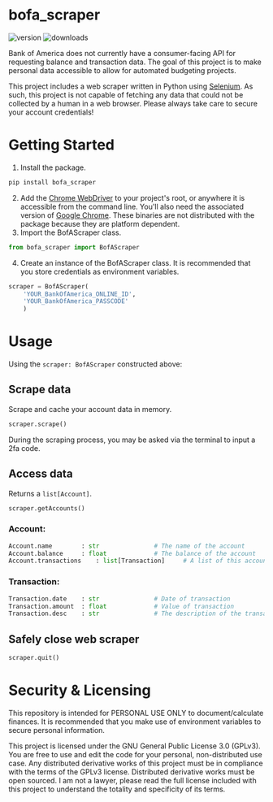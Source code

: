 # bofa_scraper
![version](https://img.shields.io/pypi/v/bofa_scraper?color=blue)
![downloads](https://img.shields.io/pypi/dm/bofa_scraper?color=blue)

Bank of America does not currently have a consumer-facing API for requesting 
balance and transaction data. The goal of this project is to make personal
data accessible to allow for automated budgeting projects.

This project includes a web scraper written in Python using
[Selenium](https://www.selenium.dev/). As such, this project is not capable
of fetching any data that could not be collected by a human in a web browser.
Please always take care to secure your account credentials!

# Getting Started
1. Install the package.
```bash
pip install bofa_scraper
```
2. Add the [Chrome WebDriver](https://chromedriver.chromium.org/downloads)
	to your project's root, or anywhere it is accessible from the 
	command line. You'll also need the associated version of
	[Google Chrome](https://www.google.com/chrome/).
	These binaries are not distributed with the package because they are
	platform dependent.
3. Import the BofAScraper class.
```python
from bofa_scraper import BofAScraper
```
4. Create an instance of the BofAScraper class.
	It is recommended that you store credentials as environment variables.
```python
scraper = BofAScraper(
	'YOUR_BankOfAmerica_ONLINE_ID',
	'YOUR_BankOfAmerica_PASSCODE'
	)
```

# Usage
Using the `scraper: BofAScraper` constructed above:
## Scrape data
Scrape and cache your account data in memory.
```python
scraper.scrape()
```
During the scraping process, you may be asked via the terminal to input a 2fa code.
## Access data
Returns a `list[Account]`.
```python
scraper.getAccounts()
```
### Account:
```python
Account.name		: str				# The name of the account
Account.balance		: float				# The balance of the account
Account.transactions	: list[Transaction]		# A list of this account's recent transactions
```
### Transaction:
```python
Transaction.date	: str				# Date of transaction
Transaction.amount	: float				# Value of transaction
Transaction.desc	: str				# The description of the transaction
```
## Safely close web scraper
```python
scraper.quit()
```

# Security & Licensing
This repository is intended for PERSONAL USE ONLY to document/calculate finances.
It is recommended that you make use of environment variables to secure personal information.

This project is licensed under the GNU General Public License 3.0 (GPLv3).
You are free to use and edit the code for your personal, non-distributed use case.
Any distributed derivative works of this project must be in compliance with
the terms of the GPLv3 license.
Distributed derivative works must be open sourced.
I am not a lawyer, please read the full license included with this project to
understand the totality and specificity of its terms.
